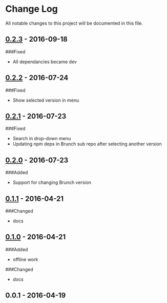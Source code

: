 # Change Log
All notable changes to this project will be documented in this file.

## [0.2.3] - 2016-09-18
###Fixed
- All dependancies became dev

## [0.2.2] - 2016-07-24
###Fixed
- Show selected version in menu

## [0.2.1] - 2016-07-23
###Fixed
- Search in drop-down menu
- Updating npm deps in Brunch sub repo after selecting another version

## [0.2.0] - 2016-07-23
###Added
- Support for changing Brunch version

## [0.1.1] - 2016-04-21
###Changed
- docs

## [0.1.0] - 2016-04-21
###Added
- offline work

###Changed
- docs

## 0.0.1 - 2016-04-19

[0.1.0]: https://github.com/denar90/atom-marionettejs-cli/compare/v0.0.1...v0.1.0
[0.1.1]: https://github.com/denar90/atom-marionettejs-cli/compare/v0.1.0...v0.1.1
[0.2.0]: https://github.com/denar90/atom-marionettejs-cli/compare/v0.1.1...v0.2.0
[0.2.1]: https://github.com/denar90/atom-marionettejs-cli/compare/v0.2.0...v0.2.1
[0.2.2]: https://github.com/denar90/atom-marionettejs-cli/compare/v0.2.1...v0.2.2
[0.2.3]: https://github.com/denar90/atom-marionettejs-cli/compare/v0.2.2...v0.2.3
